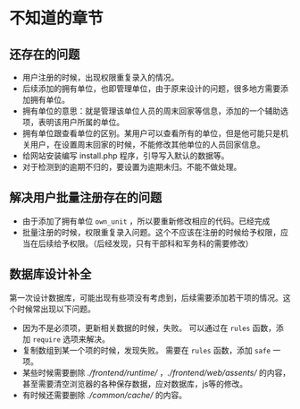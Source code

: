 # 不知道的章节

## 还存在的问题
+ 用户注册的时候，出现权限重复录入的情况。
+ 后续添加的拥有单位，也即管理单位，由于原来设计的问题，很多地方需要添加拥有单位。
+ 拥有单位的意思：就是管理该单位人员的周末回家等信息，添加的一个辅助选项，表明该用户所属的单位。
+ 拥有单位跟查看单位的区别。某用户可以查看所有的单位，但是他可能只是机关用户，在设置周末回家的时候，不能修改其他单位的人员回家信息。
+ 给网站安装编写 install.php 程序，引导写入默认的数据等。
+ 对于检测到的逾期不归的，要设置为逾期未归。不能不做处理。

## 解决用户批量注册存在的问题

+ 由于添加了拥有单位 `own_unit` ，所以要重新修改相应的代码。已经完成
+ 批量注册的时候，权限重复录入问题。这个不应该在注册的时候给予权限，应当在后续给予权限。（后经发现，只有干部科和军务科的需要修改）



## 数据库设计补全

第一次设计数据库，可能出现有些项没有考虑到，后续需要添加若干项的情况。这个时候常出现以下问题。
+ 因为不是必须项，更新相关数据的时候，失败。
可以通过在 `rules` 函数，添加 `require` 选项来解决。
+ 复制数组到某一个项的时候，发现失败。
需要在 `rules` 函数，添加 `safe` 一项。
+ 某些时候需要删除 *./frontend/runtime/* ，*./frontend/web/assents/* 的内容，甚至需要清空浏览器的各种保存数据，应对数据库，js等的修改。
+ 有时候还需要删除 *./common/cache/* 的内容。
